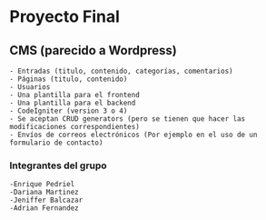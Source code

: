 # Proyecto Final

## CMS (parecido a Wordpress)
    - Entradas (titulo, contenido, categorías, comentarios)
    - Páginas (titulo, contenido)
    - Usuarios
    - Una plantilla para el frontend
    - Una plantilla para el backend
    - CodeIgniter (version 3 o 4)
    - Se aceptan CRUD generators (pero se tienen que hacer las modificaciones correspondientes)
    - Envíos de correos electrónicos (Por ejemplo en el uso de un formulario de contacto)

### Integrantes del grupo

    -Enrique Pedriel
    -Dariana Martinez
    -Jeniffer Balcazar
    -Adrian Fernandez
